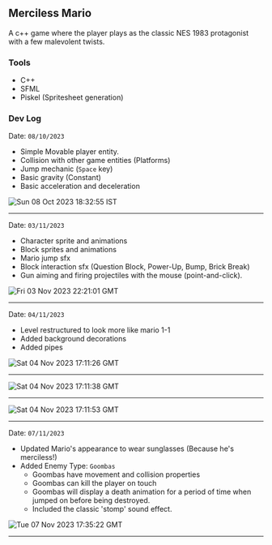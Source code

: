 ## Merciless Mario

A c++ game where the player plays as the classic NES 1983 protagonist with a few malevolent twists.

### Tools
- C++
- SFML
- Piskel (Spritesheet generation)

### Dev Log 

Date: `08/10/2023`

- Simple Movable player entity.
- Collision with other game entities (Platforms)
- Jump mechanic (`Space` key)
- Basic gravity (Constant)
- Basic acceleration and deceleration 

![Sun 08 Oct 2023 18:32:55 IST](https://github.com/Ticketedmoon/merciless-mario/assets/21260839/4543b6a0-b51f-4a4b-8daa-13264f6816ef)

---

Date: `03/11/2023`

- Character sprite and animations
- Block sprites and animations
- Mario jump sfx
- Block interaction sfx (Question Block, Power-Up, Bump, Brick Break)
- Gun aiming and firing projectiles with the mouse (point-and-click).

![Fri 03 Nov 2023 22:21:01 GMT](https://github.com/Ticketedmoon/merciless-mario/assets/21260839/da0ba7cd-6adb-4592-91a9-342c239b7ad0)

---

Date: `04/11/2023`

- Level restructured to look more like mario 1-1
- Added background decorations
- Added pipes

![Sat 04 Nov 2023 17:11:26 GMT](https://github.com/Ticketedmoon/merciless-mario/assets/21260839/e765199d-c603-4129-b9a4-ea8bcdcbe849)

---

![Sat 04 Nov 2023 17:11:38 GMT](https://github.com/Ticketedmoon/merciless-mario/assets/21260839/80875122-76e6-4f8c-b7dc-2c79e105c51e)

---

![Sat 04 Nov 2023 17:11:53 GMT](https://github.com/Ticketedmoon/merciless-mario/assets/21260839/d1c5dc3d-4a1a-4ad1-bdb3-5971ac6fdfee)

---

Date: `07/11/2023`

- Updated Mario's appearance to wear sunglasses (Because he's merciless!)
- Added Enemy Type: `Goombas`
  - Goombas have movement and collision properties
  - Goombas can kill the player on touch
  - Goombas will display a death animation for a period of time when jumped on before being destroyed. 
  - Included the classic 'stomp' sound effect.

![Tue 07 Nov 2023 17:35:22 GMT](https://github.com/Ticketedmoon/merciless-mario/assets/21260839/4683d621-bdf1-4f57-bf29-cba4d7514a1a)

---